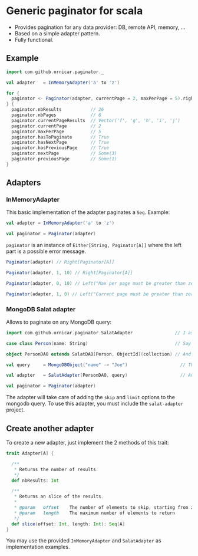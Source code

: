# Generic paginator for scala

- Provides pagination for any data provider: DB, remote API, memory, ...
- Based on a simple adapter pattern.
- Fully functional.

## Example

```scala
import com.github.ornicar.paginator._

val adapter   = InMemoryAdapter('a' to 'z')

for {
  paginator <- Paginator(adapter, currentPage = 2, maxPerPage = 5).right
} {
  paginator.nbResults           // 26
  paginator.nbPages             // 6
  paginator.currentPageResults  // Vector('f', 'g', 'h', 'i', 'j')
  paginator.currentPage         // 2
  paginator.maxPerPage          // 5
  paginator.hasToPaginate       // True
  paginator.hasNextPage         // True
  paginator.hasPreviousPage     // True
  paginator.nextPage            // Some(3)
  paginator.previousPage        // Some(1)
}
```

## Adapters

### InMemoryAdapter

This basic implementation of the adapter paginates a `Seq`. Example:

```scala
val adapter = InMemoryAdapter('a' to 'z')

val paginator = Paginator(adapter)
```

`paginator` is an instance of `Either[String, Paginator[A]]` where the left part is a possible error message.

```scala
Paginator(adapter) // Right[Paginator[A]]

Paginator(adapter, 1, 10) // Right[Paginator[A]]

Paginator(adapter, 0, 10) // Left("Max per page must be greater than zero")

Paginator(adapter, 1, 0) // Left("Current page must be greater than zero")
```

### MongoDB Salat adapter

Allows to paginate on any MongoDB query:

```scala
import com.github.ornicar.paginator.SalatAdapter                // I assume you also import the salat stuff

case class Person(name: String)                                 // Say we have a basic model class

object PersonDAO extends SalatDAO[Person, ObjectId](collection) // And a DAO for the model

val query     = MongoDBObject("name" -> "Joe")                    // This is a normal salat query

val adapter   = SalatAdapter(PersonDAO, query)                    // And a shiny mongodb paginator adapter

val paginator = Paginator(adapter)
```

The adapter will take care of adding the `skip` and `limit` options
to the mongodb query.
To use this adapter, you must include the `salat-adapter` project.

## Create another adapter

To create a new adapter, just implement the 2 methods of this trait:

```scala
trait Adapter[A] {

  /**
   * Returns the number of results.
   */
  def nbResults: Int

  /**
   * Returns an slice of the results.
   *
   * @param   offset    The number of elements to skip, starting from zero
   * @param   length    The maximum number of elements to return
   */
  def slice(offset: Int, length: Int): Seq[A]
}
```

You may use the provided `InMemoryAdapter` and `SalatAdapter` as implementation examples.

